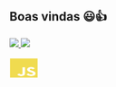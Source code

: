 ## Boas vindas 😃👍

<div>
  <a href="https://github.com/mathtxt">
    <img height="180cm" src="https://github-readme-stats.vercel.app/api/username=mathtxt&show_icons=true&theme=tokyonight&include_all_comits=true&count_private=true"/>
        <img height="180cm" src="https://github-readme-stats.vercel.app/api/top-langs/?username=mathtxt&layout=compact&langs_count=6&theme=tokyonight"/>
</div>

<div style="display:inline_block"><br>
<img align="center" alt="Js" height="35" width="50" src="https://raw.githubusercontent.com/devicons/devicon/master/icons/javascript/javascript-plain.svg">

<br>
